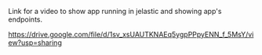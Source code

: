 Link for a video to show app running in jelastic and showing app's endpoints.

https://drive.google.com/file/d/1sv_xsUAUTKNAEq5ygpPPpyENN_f_5MsY/view?usp=sharing

